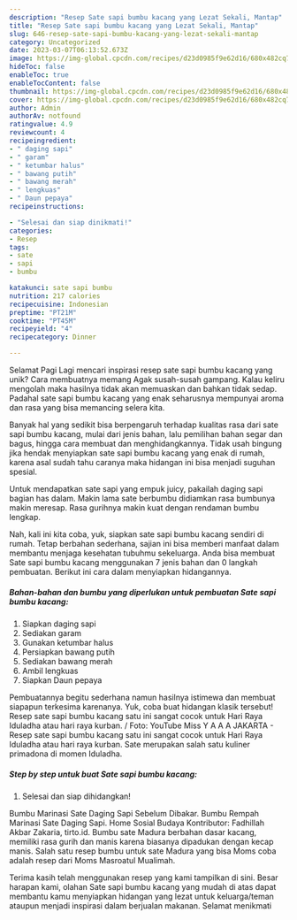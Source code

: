 ```yaml
---
description: "Resep Sate sapi bumbu kacang yang Lezat Sekali, Mantap"
title: "Resep Sate sapi bumbu kacang yang Lezat Sekali, Mantap"
slug: 646-resep-sate-sapi-bumbu-kacang-yang-lezat-sekali-mantap
category: Uncategorized
date: 2023-03-07T06:13:52.673Z
image: https://img-global.cpcdn.com/recipes/d23d0985f9e62d16/680x482cq70/sate-sapi-bumbu-kacang-foto-resep-utama.jpg
hideToc: false
enableToc: true
enableTocContent: false
thumbnail: https://img-global.cpcdn.com/recipes/d23d0985f9e62d16/680x482cq70/sate-sapi-bumbu-kacang-foto-resep-utama.jpg
cover: https://img-global.cpcdn.com/recipes/d23d0985f9e62d16/680x482cq70/sate-sapi-bumbu-kacang-foto-resep-utama.jpg
author: Admin
authorAv: notfound
ratingvalue: 4.9
reviewcount: 4
recipeingredient:
- " daging sapi"
- " garam"
- " ketumbar halus"
- " bawang putih"
- " bawang merah"
- " lengkuas"
- " Daun pepaya"
recipeinstructions:

- "Selesai dan siap dinikmati!"
categories:
- Resep
tags:
- sate
- sapi
- bumbu

katakunci: sate sapi bumbu 
nutrition: 217 calories
recipecuisine: Indonesian
preptime: "PT21M"
cooktime: "PT45M"
recipeyield: "4"
recipecategory: Dinner

---
```



Selamat Pagi Lagi mencari inspirasi resep sate sapi bumbu kacang yang unik? Cara membuatnya memang Agak susah-susah gampang. Kalau keliru mengolah maka hasilnya tidak akan memuaskan dan bahkan tidak sedap. Padahal sate sapi bumbu kacang yang enak seharusnya mempunyai aroma dan rasa yang bisa memancing selera kita.


Banyak hal yang sedikit bisa berpengaruh terhadap kualitas rasa dari sate sapi bumbu kacang, mulai dari jenis bahan, lalu pemilihan bahan segar dan bagus, hingga cara membuat dan menghidangkannya. Tidak usah bingung jika hendak menyiapkan sate sapi bumbu kacang yang enak di rumah, karena asal sudah tahu caranya maka hidangan ini bisa menjadi suguhan spesial.

Untuk mendapatkan sate sapi yang empuk juicy, pakailah daging sapi bagian has dalam. Makin lama sate berbumbu didiamkan rasa bumbunya makin meresap. Rasa gurihnya makin kuat dengan rendaman bumbu lengkap.


Nah, kali ini kita coba, yuk, siapkan sate sapi bumbu kacang sendiri di rumah. Tetap berbahan sederhana, sajian ini bisa memberi manfaat dalam membantu menjaga kesehatan tubuhmu sekeluarga. Anda bisa membuat Sate sapi bumbu kacang menggunakan 7 jenis bahan dan 0 langkah pembuatan. Berikut ini cara dalam menyiapkan hidangannya.

<!--inarticleads1-->

##### Bahan-bahan dan bumbu yang diperlukan untuk pembuatan Sate sapi bumbu kacang:

1. Siapkan  daging sapi
1. Sediakan  garam
1. Gunakan  ketumbar halus
1. Persiapkan  bawang putih
1. Sediakan  bawang merah
1. Ambil  lengkuas
1. Siapkan  Daun pepaya


Pembuatannya begitu sederhana namun hasilnya istimewa dan membuat siapapun terkesima karenanya. Yuk, coba buat hidangan klasik tersebut! Resep sate sapi bumbu kacang satu ini sangat cocok untuk Hari Raya Iduladha atau hari raya kurban. / Foto: YouTube Miss Y A A A JAKARTA - Resep sate sapi bumbu kacang satu ini sangat cocok untuk Hari Raya Iduladha atau hari raya kurban. Sate merupakan salah satu kuliner primadona di momen Iduladha. 

<!--inarticleads2-->

##### Step by step untuk buat Sate sapi bumbu kacang:


1. Selesai dan siap dihidangkan!

Bumbu Marinasi Sate Daging Sapi Sebelum Dibakar. Bumbu Rempah Marinasi Sate Daging Sapi. Home Sosial Budaya Kontributor: Fadhillah Akbar Zakaria, tirto.id. Bumbu sate Madura berbahan dasar kacang, memiliki rasa gurih dan manis karena biasanya dipadukan dengan kecap manis. Salah satu resep bumbu untuk sate Madura yang bisa Moms coba adalah resep dari Moms Masroatul Mualimah. 

Terima kasih telah menggunakan resep yang kami tampilkan di sini. Besar harapan kami, olahan Sate sapi bumbu kacang yang mudah di atas dapat membantu kamu menyiapkan hidangan yang lezat untuk keluarga/teman ataupun menjadi inspirasi dalam berjualan makanan. Selamat menikmati

